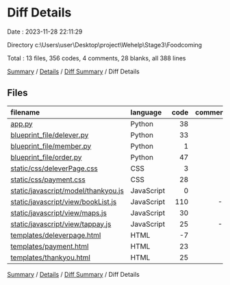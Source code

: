 # Diff Details

Date : 2023-11-28 22:11:29

Directory c:\\Users\\user\\Desktop\\project\\Wehelp\\Stage3\\Foodcoming

Total : 13 files,  356 codes, 4 comments, 28 blanks, all 388 lines

[Summary](results.md) / [Details](details.md) / [Diff Summary](diff.md) / Diff Details

## Files
| filename | language | code | comment | blank | total |
| :--- | :--- | ---: | ---: | ---: | ---: |
| [app.py](/app.py) | Python | 38 | 1 | 4 | 43 |
| [blueprint_file/delever.py](/blueprint_file/delever.py) | Python | 33 | 3 | 2 | 38 |
| [blueprint_file/member.py](/blueprint_file/member.py) | Python | 1 | 0 | 0 | 1 |
| [blueprint_file/order.py](/blueprint_file/order.py) | Python | 47 | 2 | 5 | 54 |
| [static/css/deleverPage.css](/static/css/deleverPage.css) | CSS | 3 | 0 | 0 | 3 |
| [static/css/payment.css](/static/css/payment.css) | CSS | 28 | 0 | 0 | 28 |
| [static/javascript/model/thankyou.js](/static/javascript/model/thankyou.js) | JavaScript | 0 | 0 | 1 | 1 |
| [static/javascript/view/bookList.js](/static/javascript/view/bookList.js) | JavaScript | 110 | -4 | 9 | 115 |
| [static/javascript/view/maps.js](/static/javascript/view/maps.js) | JavaScript | 30 | 3 | 3 | 36 |
| [static/javascript/view/tappay.js](/static/javascript/view/tappay.js) | JavaScript | 25 | -1 | 4 | 28 |
| [templates/deleverpage.html](/templates/deleverpage.html) | HTML | -7 | 0 | 0 | -7 |
| [templates/payment.html](/templates/payment.html) | HTML | 23 | 0 | 0 | 23 |
| [templates/thankyou.html](/templates/thankyou.html) | HTML | 25 | 0 | 0 | 25 |

[Summary](results.md) / [Details](details.md) / [Diff Summary](diff.md) / Diff Details